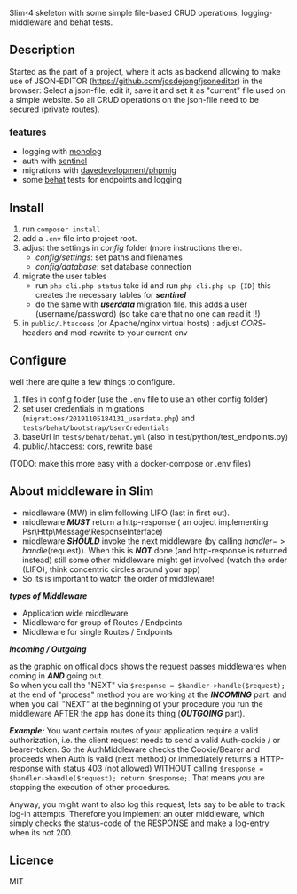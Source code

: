 Slim-4 skeleton with some simple file-based CRUD operations, logging-middleware and behat tests.


## Description
Started as the part of a project, where it acts as backend allowing to make use of JSON-EDITOR (https://github.com/josdejong/jsoneditor)  in the browser: Select a json-file, edit it, save it and set it as "current" file used on a simple website.
So all CRUD operations on the json-file need to be secured (private routes). 

### features
- logging with [monolog](https://github.com/Seldaek/monolog)
- auth with [sentinel](https://cartalyst.com/manual/sentinel/5.x)
- migrations with [davedevelopment/phpmig](https://github.com/davedevelopment/phpmig)
- some [behat](https://docs.behat.org/en/latest/) tests for endpoints and logging


## Install
1. run ```composer install```
2. add a ```.env``` file into project root. 
3. adjust the settings in *config* folder (more instructions there). 
	- *config/settings*: set paths and filenames
	- *config/database*: set database connection
3. migrate the user tables
   - run ```php cli.php status``` take id and run ```php cli.php up {ID}```
   this creates the necessary tables for ***sentinel*** 
   - do the same with ***userdata*** migration file. this adds a user (username/password) (so take care that no one can read it !!)
4. in ```public/.htaccess``` (or Apache/nginx virtual hosts) : adjust *CORS*-headers and mod-rewrite to your current env


## Configure
well there are quite a few things to configure.
1. files in config folder (use the ```.env``` file to use an other config folder)
3. set user credentials in migrations (```migrations/20191105184131_userdata.php```)  and ```tests/behat/bootstrap/UserCredentials```
4. baseUrl in ```tests/behat/behat.yml``` (also in test/python/test_endpoints.py)
4. public/.htaccess: cors, rewrite base

(TODO: make this more easy with a docker-compose or .env files)




## About middleware in Slim

- middleware (MW) in slim following LIFO (last in first out).
- middleware ***MUST*** return a http-response ( an object implementing Psr\Http\Message\ResponseInterface)
- middleware ***SHOULD*** invoke the next middleware (by calling $handler->handle($request)). When this is ***NOT*** done (and http-response is returned instead) still some other middleware might get involved (watch the order (LIFO), think concentric circles around your app) 
- So its is important to watch the order of middleware!

***types of Middleware***
- Application wide middleware
- Middleware for group of Routes / Endpoints
- Middleware for single Routes / Endpoints

***Incoming / Outgoing***

as the [graphic on offical docs](http://www.slimframework.com/docs/v4/concepts/middleware.html) shows the request passes middlewares when coming in ***AND*** going out.  
So when you call the "NEXT" via 
```$response = $handler->handle($request);```
at the end of "process" method you are working at the ***INCOMING*** part.
and when you call "NEXT" at the beginning of your procedure
you run the middleware AFTER the app has done its thing (***OUTGOING*** part).


***Example:***
You want certain routes of your application require a valid authorization, i.e. the client request needs to send a valid Auth-cookie / or bearer-token. So the AuthMiddleware checks the Cookie/Bearer and proceeds when Auth is valid (next method) or immediately returns a HTTP-response with status 403 (not allowed) WITHOUT calling ```$response = $handler->handle($request); return $response;```. That means you are stopping the execution of other procedures.

Anyway, you might want to also log this request, lets say to be able to track log-in attempts. Therefore you implement an outer middleware, which simply checks the status-code of the RESPONSE and make a log-entry when its not 200. 



## Licence
MIT

